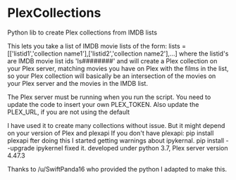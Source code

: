 # PlexCollections
Python lib to create Plex collections from IMDB lists

This lets you take a list of IMDB movie lists of the form:
   lists = [['listid1','collection name1'],['listid2','collection name2'],...]
   where the listid's are IMDB movie list ids 'ls########'
and will create a Plex collection on your Plex server, matching movies you have on Plex with the films in the list, so your
Plex collection will basically be an intersection of the movies on your Plex server and the movies in the IMDB list.

The Plex server must be running when you run the script.
You need to update the code to insert your own PLEX_TOKEN. Also update the PLEX_URL, if you are not using the default

I have used it to create many collections without issue. But it might depend 
on your version of Plex and plexapi
If you don't have plexapi: pip install plexapi
fter doing this I started getting warnings about ipykernal. pip install --upgrade ipykernel  fixed it.
developed under python 3.7, Plex server version 4.47.3

Thanks to /u/SwiftPanda16 who provided the python I adapted to make this.
